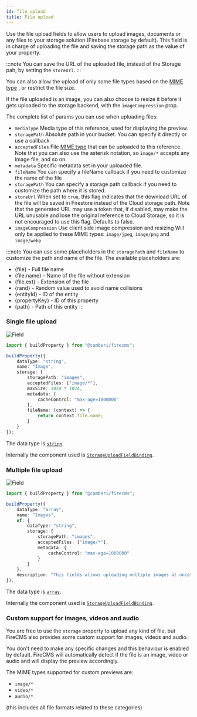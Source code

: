 ```yaml
---
id: file_upload
title: File upload
---
```


Use the file upload fields to allow users to upload images, documents or any
files to your storage solution (Firebase storage by default). This field is in
charge of uploading the file and saving the storage path as the value
of your property.

:::note
You can save the URL of the uploaded file, instead of the Storage pah,
by setting the `storeUrl`.
:::

You can also allow the upload of only some file types based on
the [MIME type](https://developer.mozilla.org/en-US/docs/Web/HTTP/Basics_of_HTTP/MIME_types/Common_types)
, or restrict the file size.

If the file uploaded is an image, you can also choose to resize it before
it gets uploaded to the storage backend, with the `imageCompression` prop.

The complete list of params you can use when uploading files:

* `mediaType` Media type of this reference, used for displaying the
  preview.
* `storagePath` Absolute path in your bucket. You can specify it
  directly or use a callback
* `acceptedFiles`
  File [MIME type](https://developer.mozilla.org/en-US/docs/Web/HTTP/Basics_of_HTTP/MIME_types/Common_types)
  that can be uploaded to this
  reference. Note that you can also use the asterisk notation, so `image/*`
  accepts any image file, and so on.
* `metadata` Specific metadata set in your uploaded file.
* `fileName` You can specify a fileName callback if you need to
  customize the name of the file
* `storagePath` You can specify a storage path callback if you need to
  customize the path where it is stored.
* `storeUrl` When set to `true`, this flag indicates that the download
  URL of the file will be saved in Firestore instead of the Cloud
  storage path. Note that the generated URL may use a token that, if
  disabled, may make the URL unusable and lose the original reference to
  Cloud Storage, so it is not encouraged to use this flag. Defaults to
  false.
* `imageCompression` Use client side image compression and resizing
  Will only be applied to these MIME types: `image/jpeg`, `image/png`
  and `image/webp`

:::note
You can use some placeholders in the `storagePath` and `fileName` to
customize the path and name of the file. The available placeholders are:

- {file} - Full file name
- {file.name} - Name of the file without extension
- {file.ext} - Extension of the file
- {rand} - Random value used to avoid name collisions
- {entityId} - ID of the entity
- {propertyKey} - ID of this property
- {path} - Path of this entity
  :::

### Single file upload

![Field](/img/fields/File_upload.png)

```typescript jsx
import { buildProperty } from "@camberi/firecms";

buildProperty({
    dataType: "string",
    name: "Image",
    storage: {
        storagePath: "images",
        acceptedFiles: ["image/*"],
        maxSize: 1024 * 1024,
        metadata: {
            cacheControl: "max-age=1000000"
        },
        fileName: (context) => {
            return context.file.name;
        }
    }
});
```

The data type is [`string`](../config/string).

Internally the component used
is [`StorageUploadFieldBinding`](../../api/functions/StorageUploadFieldBinding).

### Multiple file upload

![Field](/img/fields/Multi_file_upload.png)

```typescript jsx
import { buildProperty } from "@camberi/firecms";

buildProperty({
    dataType: "array",
    name: "Images",
    of: {
        dataType: "string",
        storage: {
            storagePath: "images",
            acceptedFiles: ["image/*"],
            metadata: {
                cacheControl: "max-age=1000000"
            }
        }
    },
    description: "This fields allows uploading multiple images at once"
});
```

The data type is [`array`](../config/array).

Internally the component used
is [`StorageUploadFieldBinding`](../../api/functions/StorageUploadFieldBinding).

### Custom support for images, videos and audio

You are free to use the `storage` property to upload any kind of file, but
FireCMS also provides some custom support for images, videos and audio.

You don't need to make any specific changes and this behaviour is enabled by
default. FireCMS will automatically detect if the file is an image, video or
audio and will display the preview accordingly.

The MIME types supported for custom previews are:

- `image/*`
- `video/*`
- `audio/*`

(this includes all file formats related to these categories)
